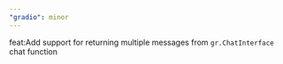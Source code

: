 ```yaml
---
"gradio": minor
---
```


feat:Add support for returning multiple messages from `gr.ChatInterface` chat function
